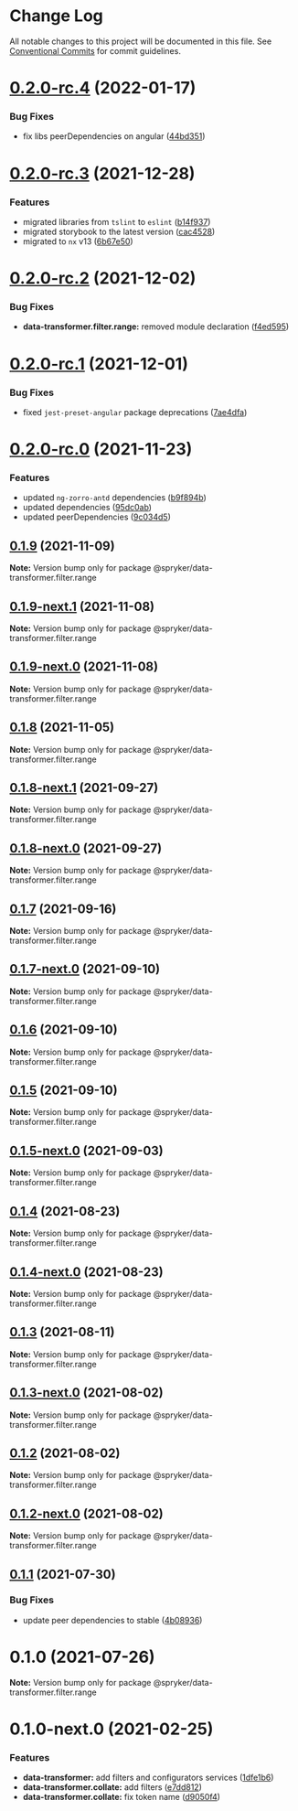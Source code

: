 # Change Log

All notable changes to this project will be documented in this file.
See [Conventional Commits](https://conventionalcommits.org) for commit guidelines.

# [0.2.0-rc.4](https://github.com/spryker/ui-components/compare/@spryker/data-transformer.filter.range@0.2.0-rc.3...@spryker/data-transformer.filter.range@0.2.0-rc.4) (2022-01-17)


### Bug Fixes

* fix libs peerDependencies on angular ([44bd351](https://github.com/spryker/ui-components/commit/44bd35192446358fa03f6523a04725763248e7fb))





# [0.2.0-rc.3](https://github.com/spryker/ui-components/compare/@spryker/data-transformer.filter.range@0.2.0-rc.2...@spryker/data-transformer.filter.range@0.2.0-rc.3) (2021-12-28)


### Features

* migrated libraries from `tslint` to `eslint` ([b14f937](https://github.com/spryker/ui-components/commit/b14f937bfd7803341e6626dd491484aa4d9b1344))
* migrated storybook to the latest version ([cac4528](https://github.com/spryker/ui-components/commit/cac45288f9644fc20c4cff6b4a658a74130fbe2e))
* migrated to `nx` v13 ([6b67e50](https://github.com/spryker/ui-components/commit/6b67e504a2ff8e8a840f70e12aae056c31698b47))





# [0.2.0-rc.2](https://github.com/spryker/ui-components/compare/@spryker/data-transformer.filter.range@0.2.0-rc.1...@spryker/data-transformer.filter.range@0.2.0-rc.2) (2021-12-02)


### Bug Fixes

* **data-transformer.filter.range:** removed module declaration ([f4ed595](https://github.com/spryker/ui-components/commit/f4ed595763ebe2b9a421ec1286fbf893b3dc1b0c))





# [0.2.0-rc.1](https://github.com/spryker/ui-components/compare/@spryker/data-transformer.filter.range@0.2.0-rc.0...@spryker/data-transformer.filter.range@0.2.0-rc.1) (2021-12-01)


### Bug Fixes

* fixed `jest-preset-angular` package deprecations ([7ae4dfa](https://github.com/spryker/ui-components/commit/7ae4dfa3e60b243490e2ccc50db4f2ffee0b8ab9))





# [0.2.0-rc.0](https://github.com/spryker/ui-components/compare/@spryker/data-transformer.filter.range@0.1.8-next.1...@spryker/data-transformer.filter.range@0.2.0-rc.0) (2021-11-23)


### Features

* updated `ng-zorro-antd` dependencies ([b9f894b](https://github.com/spryker/ui-components/commit/b9f894b5c6dd3e469bc8e0f01e251bb29e20e92d))
* updated dependencies ([95dc0ab](https://github.com/spryker/ui-components/commit/95dc0ab04dd4612dc2476ed2b487aee7c7304497))
* updated peerDependencies ([9c034d5](https://github.com/spryker/ui-components/commit/9c034d5d972cbeb9fd90135dd901521b9877247e))





## [0.1.9](https://github.com/spryker/ui-components/compare/@spryker/data-transformer.filter.range@0.1.9-next.1...@spryker/data-transformer.filter.range@0.1.9) (2021-11-09)

**Note:** Version bump only for package @spryker/data-transformer.filter.range





## [0.1.9-next.1](https://github.com/spryker/ui-components/compare/@spryker/data-transformer.filter.range@0.1.8...@spryker/data-transformer.filter.range@0.1.9-next.1) (2021-11-08)

**Note:** Version bump only for package @spryker/data-transformer.filter.range





## [0.1.9-next.0](https://github.com/spryker/zed-gui/compare/@spryker/data-transformer.filter.range@0.1.8-next.1...@spryker/data-transformer.filter.range@0.1.9-next.0) (2021-11-08)

**Note:** Version bump only for package @spryker/data-transformer.filter.range





## [0.1.8](https://github.com/spryker/ui-components/compare/@spryker/data-transformer.filter.range@0.1.8-next.1...@spryker/data-transformer.filter.range@0.1.8) (2021-11-05)

**Note:** Version bump only for package @spryker/data-transformer.filter.range





## [0.1.8-next.1](https://github.com/spryker/ui-components/compare/@spryker/data-transformer.filter.range@0.1.7...@spryker/data-transformer.filter.range@0.1.8-next.1) (2021-09-27)

**Note:** Version bump only for package @spryker/data-transformer.filter.range





## [0.1.8-next.0](https://github.com/spryker/zed-gui/compare/@spryker/data-transformer.filter.range@0.1.4...@spryker/data-transformer.filter.range@0.1.8-next.0) (2021-09-27)

**Note:** Version bump only for package @spryker/data-transformer.filter.range





## [0.1.7](https://github.com/spryker/ui-components/compare/@spryker/data-transformer.filter.range@0.1.7-next.0...@spryker/data-transformer.filter.range@0.1.7) (2021-09-16)

**Note:** Version bump only for package @spryker/data-transformer.filter.range





## [0.1.7-next.0](https://github.com/spryker/ui-components/compare/@spryker/data-transformer.filter.range@0.1.6...@spryker/data-transformer.filter.range@0.1.7-next.0) (2021-09-10)

**Note:** Version bump only for package @spryker/data-transformer.filter.range





## [0.1.6](https://github.com/spryker/ui-components/compare/@spryker/data-transformer.filter.range@0.1.5-next.0...@spryker/data-transformer.filter.range@0.1.6) (2021-09-10)

**Note:** Version bump only for package @spryker/data-transformer.filter.range





## [0.1.5](https://github.com/spryker/ui-components/compare/@spryker/data-transformer.filter.range@0.1.5-next.0...@spryker/data-transformer.filter.range@0.1.5) (2021-09-10)

**Note:** Version bump only for package @spryker/data-transformer.filter.range





## [0.1.5-next.0](https://github.com/spryker/ui-components/compare/@spryker/data-transformer.filter.range@0.1.4...@spryker/data-transformer.filter.range@0.1.5-next.0) (2021-09-03)

**Note:** Version bump only for package @spryker/data-transformer.filter.range





## [0.1.4](https://github.com/spryker/ui-components/compare/@spryker/data-transformer.filter.range@0.1.4-next.0...@spryker/data-transformer.filter.range@0.1.4) (2021-08-23)

**Note:** Version bump only for package @spryker/data-transformer.filter.range





## [0.1.4-next.0](https://github.com/spryker/ui-components/compare/@spryker/data-transformer.filter.range@0.1.3...@spryker/data-transformer.filter.range@0.1.4-next.0) (2021-08-23)

**Note:** Version bump only for package @spryker/data-transformer.filter.range





## [0.1.3](https://github.com/spryker/ui-components/compare/@spryker/data-transformer.filter.range@0.1.3-next.0...@spryker/data-transformer.filter.range@0.1.3) (2021-08-11)

**Note:** Version bump only for package @spryker/data-transformer.filter.range





## [0.1.3-next.0](https://github.com/spryker/ui-components/compare/@spryker/data-transformer.filter.range@0.1.2...@spryker/data-transformer.filter.range@0.1.3-next.0) (2021-08-02)

**Note:** Version bump only for package @spryker/data-transformer.filter.range





## [0.1.2](https://github.com/spryker/ui-components/compare/@spryker/data-transformer.filter.range@0.1.2-next.0...@spryker/data-transformer.filter.range@0.1.2) (2021-08-02)

**Note:** Version bump only for package @spryker/data-transformer.filter.range





## [0.1.2-next.0](https://github.com/spryker/ui-components/compare/@spryker/data-transformer.filter.range@0.1.1...@spryker/data-transformer.filter.range@0.1.2-next.0) (2021-08-02)

**Note:** Version bump only for package @spryker/data-transformer.filter.range





## [0.1.1](https://github.com/spryker/ui-components/compare/@spryker/data-transformer.filter.range@0.1.0...@spryker/data-transformer.filter.range@0.1.1) (2021-07-30)


### Bug Fixes

* update peer dependencies to stable ([4b08936](https://github.com/spryker/ui-components/commit/4b0893691360cf4bd66935aed24873266c98c4e4))





# 0.1.0 (2021-07-26)

**Note:** Version bump only for package @spryker/data-transformer.filter.range





# 0.1.0-next.0 (2021-02-25)


### Features

* **data-transformer:** add filters and configurators services ([1dfe1b6](https://github.com/spryker/ui-components/commit/1dfe1b6b8c84e5742bea658145c46eeca97b3915))
* **data-transformer.collate:** add filters ([e7dd812](https://github.com/spryker/ui-components/commit/e7dd81247ba953d38fc44109a45053c930ec9aa0))
* **data-transformer.collate:** fix token name ([d9050f4](https://github.com/spryker/ui-components/commit/d9050f4531c617cd8c8b64c1f4755f5bce82a45a))
